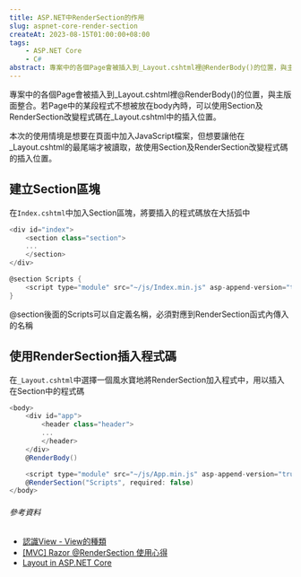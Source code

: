 ```yaml
---
title: ASP.NET中RenderSection的作用
slug: aspnet-core-render-section
createAt: 2023-08-15T01:00:00+08:00
tags:
    - ASP.NET Core
    - C#
abstract: 專案中的各個Page會被插入到_Layout.cshtml裡@RenderBody()的位置，與主版面整合。若Page中的某段程式不想被放在body內時，可以使用Section及RenderSection改變程式碼在_Layout.cshtml中的插入位置。
---
```


專案中的各個Page會被插入到_Layout.cshtml裡@RenderBody()的位置，與主版面整合。若Page中的某段程式不想被放在body內時，可以使用Section及RenderSection改變程式碼在_Layout.cshtml中的插入位置。

本次的使用情境是想要在頁面中加入JavaScript檔案，但想要讓他在_Layout.cshtml的最尾端才被讀取，故使用Section及RenderSection改變程式碼的插入位置。

## 建立Section區塊
在`Index.cshtml`中加入Section區塊，將要插入的程式碼放在大括弧中
```csharp
<div id="index">
    <section class="section">
    ...
    </section>
</div>

@section Scripts {
    <script type="module" src="~/js/Index.min.js" asp-append-version="true"></script>
}

```
@section後面的Scripts可以自定義名稱，必須對應到RenderSection函式內傳入的名稱

## 使用RenderSection插入程式碼

在`_Layout.cshtml`中選擇一個風水寶地將RenderSection加入程式中，用以插入在Section中的程式碼

```csharp
<body>
    <div id="app">
        <header class="header">
        ...
        </header>
    </div>
    @RenderBody()

    <script type="module" src="~/js/App.min.js" asp-append-version="true"></script>
    @RenderSection("Scripts", required: false)
</body>

```

###### 參考資料
- [認識View - View的種類](https://ithelp.ithome.com.tw/articles/10159990)
- [[MVC] Razor @RenderSection 使用心得](http://white1027.blogspot.com/2013/10/mvc-razor-rendersection.html)
- [Layout in ASP.NET Core](https://learn.microsoft.com/en-us/aspnet/core/mvc/views/layout?view=aspnetcore-7.0)